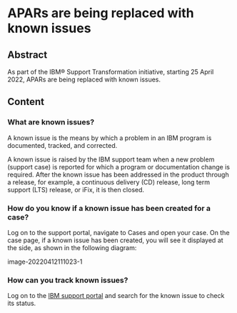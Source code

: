 # APARs are being replaced with known issues

## Abstract

As part of the IBM® Support Transformation initiative, starting 25 April 2022, APARs are being replaced with known issues.

## Content

### What are known issues?

A known issue is the means by which a problem in an IBM program is documented, tracked, and corrected.

A known issue is raised by the IBM support team when a new problem (support case) is reported for which a program or documentation change is required. After the known issue has been addressed in the product through a release, for example, a continuous delivery (CD) release, long term support (LTS) release,  or iFix, it is then closed.

### How do you know if a known issue has been created for a case?

Log on to the support portal, navigate to Cases and open your case.  On the case page, if a known issue has been created, you will see it displayed at the side, as shown in the following diagram:

image-20220412111023-1

### How can you track known issues?

Log on to the [IBM support portal](https://ibmwatsonhealth.force.com/mysupport) and search for the known issue to check its status.
